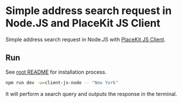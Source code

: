 # Simple address search request in Node.JS and PlaceKit JS Client

Simple address search request in Node.JS with [PlaceKit JS Client](https://github.com/placekit/client-js).

## Run

See [root README](../../README.md) for installation process.

```sh
npm run dev -w=client-js-node -- "New York"
```

It will perform a search query and outputs the response in the terminal.
